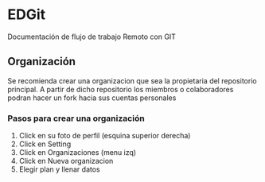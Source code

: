 # EDGit
Documentación  de flujo de trabajo Remoto con GIT


## Organización

 Se recomienda crear  una organizacion  que sea la propietaria  del repositorio  principal. 
 A partir  de dicho repositorio los miembros  o colaboradores  podran hacer un fork hacia sus cuentas personales 
 
 ### Pasos para crear  una organización
 1. Click en su foto de perfil (esquina superior derecha)
 2. Click en Setting
 3. Click en Organizaciones (menu izq)
 4. Click en Nueva organizacion 
 5. Elegir plan y llenar datos
 
